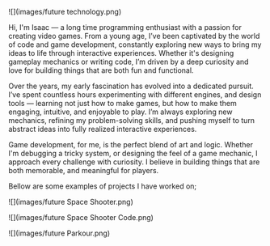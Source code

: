 ![](images/future technology.png)

Hi, I'm Isaac — a long time programming enthusiast with a passion for creating video games. From a young age, I’ve been captivated by the world of code and game development, constantly exploring new ways to bring my ideas to life through interactive experiences. Whether it's designing gameplay mechanics or writing code, I’m driven by a deep curiosity and love for building things that are both fun and functional.

Over the years, my early fascination has evolved into a dedicated pursuit. I’ve spent countless hours experimenting with different engines, and design tools — learning not just how to make games, but how to make them engaging, intuitive, and enjoyable to play. I’m always exploring new mechanics, refining my problem-solving skills, and pushing myself to turn abstract ideas into fully realized interactive experiences.

Game development, for me, is the perfect blend of art and logic. Whether I'm debugging a tricky system, or designing the feel of a game mechanic, I approach every challenge with curiosity. I believe in building things that are both memorable, and meaningful for players.

Bellow are some examples of projects I have worked on;

![](images/future Space Shooter.png)

![](images/future Space Shooter Code.png)



![](images/future Parkour.png)
